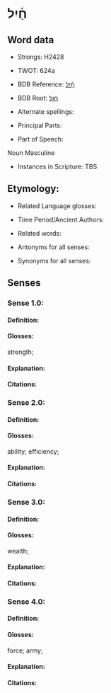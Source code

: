 # חַ֫יִל

<!-- Status: S2="NeedsEdits" -->
<!-- Lexica used for edits:   -->

## Word data

* Strongs: H2428

* TWOT: 624a

* BDB Reference: [חַ֫יִל](rc://en/bdb/dict/h.bg.ab)

* BDB Root: [חול](rc://en/bdb/dict/h.bg.aa)

* Alternate spellings:

* Principal Parts:

* Part of Speech:

Noun Masculine

* Instances in Scripture: TBS

## Etymology:

* Related Language glosses:

* Time Period/Ancient Authors:

* Related words:

* Antonyms for all senses:

* Synonyms for all senses:

## Senses

### Sense 1.0:

#### Definition:

#### Glosses:

strength; 

#### Explanation:

#### Citations:



### Sense 2.0:

#### Definition:

#### Glosses:

ability; efficiency; 

#### Explanation:

#### Citations:



### Sense 3.0:

#### Definition:

#### Glosses:

wealth; 

#### Explanation:

#### Citations:



### Sense 4.0:

#### Definition:

#### Glosses:

force; army; 

#### Explanation:

#### Citations:



